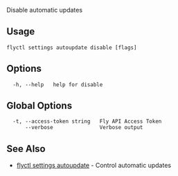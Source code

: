 Disable automatic updates

## Usage
~~~
flyctl settings autoupdate disable [flags]
~~~

## Options

~~~
  -h, --help   help for disable
~~~

## Global Options

~~~
  -t, --access-token string   Fly API Access Token
      --verbose               Verbose output
~~~

## See Also

* [flyctl settings autoupdate](/docs/flyctl/settings-autoupdate/)	 - Control automatic updates

